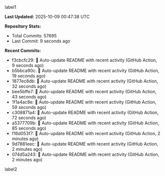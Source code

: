 
label1 
<!-- ACTIVITY_START -->
**Last Updated:** 2025-10-09 00:47:38 UTC

**Repository Stats:**
- Total Commits: 57695
- Last Commit: 9 seconds ago

**Recent Commits:**
- f3cbcfc29: 🤖 Auto-update README with recent activity (GitHub Action, 9 seconds ago)
- b5bbca90c: 🤖 Auto-update README with recent activity (GitHub Action, 19 seconds ago)
- 1877ec8db: 🤖 Auto-update README with recent activity (GitHub Action, 32 seconds ago)
- bee5bffe7: 🤖 Auto-update README with recent activity (GitHub Action, 43 seconds ago)
- 1f1a4ac8e: 🤖 Auto-update README with recent activity (GitHub Action, 59 seconds ago)
- c308871a4: 🤖 Auto-update README with recent activity (GitHub Action, 72 seconds ago)
- a5377709b: 🤖 Auto-update README with recent activity (GitHub Action, 85 seconds ago)
- f16d053f7: 🤖 Auto-update README with recent activity (GitHub Action, 2 minutes ago)
- 9d7881eec: 🤖 Auto-update README with recent activity (GitHub Action, 2 minutes ago)
- 074d5a243: 🤖 Auto-update README with recent activity (GitHub Action, 2 minutes ago)
<!-- ACTIVITY_END -->

label2
